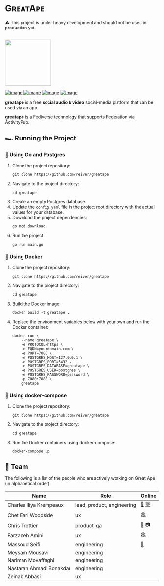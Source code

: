 # GʀᴇᴀᴛAᴘᴇ

⚠️ This project is under heavy development and should not be used in production yet.
<br /><br />

<img style="width:150px" src="https://raw.githubusercontent.com/reiver/greatape/master/assets/media/greatape-logo.png" />

[![image](https://img.shields.io/badge/Go-00A7D0?style=for-the-badge&logo=go&logoColor=white)](https://go.dev) [![image](https://img.shields.io/badge/ActivityPub-DD307D?style=for-the-badge&logoColor=white)](https://www.w3.org/TR/activitypub/) [![image](https://img.shields.io/badge/JSON--LD-FF6600?style=for-the-badge&logo=json&logoColor=white)](https://json-ld.org) [![image](https://img.shields.io/badge/PostgreSQL-40668D?style=for-the-badge&logo=postgresql&logoColor=white)](https://www.postgresql.org)

**greatape** is a free **social audio & video** social-media platform that can be used via an app.

**greatape** is a Fediverse technology that supports Federation via ActivityPub.

## 🏎️ Running the Project

### 🚀 Using Go and Postgres

1. Clone the project repository:
    ```
    git clone https://github.com/reiver/greatape
    ```
2. Navigate to the project directory: 
    ```
    cd greatape
    ```
3. Create an empty Postgres database.
4. Update the `config.yaml` file in the project root directory with the actual values for your database.
5. Download the project dependencies:
    ```
    go mod download
    ```
6. Run the project:
    ```
    go run main.go
    ```

### 🐳 Using Docker

1. Clone the project repository:
    ```
    git clone https://github.com/reiver/greatape
    ```
2. Navigate to the project directory: 
    ```
    cd greatape
    ```
3. Build the Docker image:
    ```
    docker build -t greatape .
    ```
4. Replace the environment variables below with your own and run the Docker container:
    ```
    docker run \
        --name greatape \
        -e PROTOCOL=https \
        -e FQDN=yourdomain.com \
        -e PORT=7080 \
        -e POSTGRES_HOST=127.0.0.1 \
        -e POSTGRES_PORT=5432 \
        -e POSTGRES_DATABASE=greatape \
        -e POSTGRES_USER=postgres \
        -e POSTGRES_PASSWORD=password \
        -p 7080:7080 \
        greatape
    ```

### 🐳 Using docker-compose

1. Clone the project repository:
    ```
    git clone https://github.com/reiver/greatape
    ```
2. Navigate to the project directory: 
    ```
    cd greatape
    ```
3. Run the Docker containers using docker-compose: 
    ```
    docker-compose up
    ```

## 👥 Team

The following is a list of the people who are actively working on Great Ape (in alphabetical order):

| Name                     | Role                       | Online                                                                             |
|--------------------------|----------------------------|------------------------------------------------------------------------------------|
| Charles Iliya Krempeaux  | lead, product, engineering | [🐘](https://mastodon.social/@reiver) [🕸️](http://changelog.ca/)                   |
| Chet Earl Woodside       | ux                         | [🕸️](http://cosmicblend.ca/)                                                       |
| Chris Trottier           | product, qa                | [🐘](https://calckey.social/@atomicpoet) [📷](https://peerverse.space/atomicpoet) |
| Farzaneh Amini           | ux                         | [🕸️](https://www.behance.net/farzanehamini)                                        |
| Massoud Seifi            | engineering                | [🐘](https://mastodon.social/@accesstoken)                                         |
| Meysam Mousavi           | engineering                |                                                                                    |
| Nariman Movaffaghi       | engineering                |                                                                                    |
| Nastaran Ahmadi Bonakdar | engineering                |                                                                                    |
| Zeinab Abbasi            | ux                         |                                                                                    |

